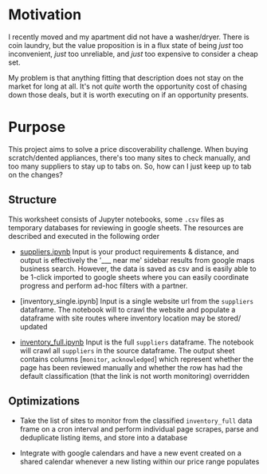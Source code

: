 # Motivation

I recently moved and my apartment did not have a washer/dryer. There is coin laundry, but the value proposition is in a flux state of being *just* too inconvenient, *just* too unreliable, and *just* too expensive to consider a cheap set. 

My problem is that anything fitting that description does not stay on the market for long at all. It's not *quite* worth the opportunity cost of chasing down those deals, but it is worth executing on if an opportunity presents.

# Purpose

This project aims to solve a price discoverability challenge. When buying scratch/dented appliances, there's too many sites to check manually, and too many suppliers to stay up to tabs on. So, how can I just keep up to tab on the changes?

## Structure

This worksheet consists of Jupyter notebooks, some `.csv` files as temporary databases for reviewing in google sheets. The resources are described and executed in the following order

- [suppliers.ipynb](https://github.com/ShockleyJE/appliance-purchasing-with-python/blob/main/suppliers.ipynb) Input is your product requirements & distance, and output is effectively the '___ near me' sidebar results from google maps business search. However, the data is saved as csv and is easily able to be 1-click imported to google sheets where you can easily coordinate progress and perform ad-hoc filters with a partner. 


- [inventory_single.ipynb] Input is a single website url from the `suppliers` dataframe. The notebook will to crawl the website and populate a dataframe with site routes where inventory location may be stored/ updated

- [inventory_full.ipynb](https://github.com/ShockleyJE/appliance-purchasing-with-python/blob/main/inventory_full.ipynb) Input is the full `suppliers` dataframe. The notebook will crawl all `suppliers` in the source dataframe. The output sheet contains columns [`monitor`, `acknowledged`] which represent whether the page has been reviewed manually and whether the row has had the default classification (that the link is not worth monitoring) overridden


## Optimizations 

- Take the list of sites to monitor from the classified `inventory_full` data frame on a cron interval and perform individual page scrapes, parse and deduplicate listing items, and store into a database

- Integrate with google calendars and have a new event created on a shared calendar whenever a new listing within our price range populates